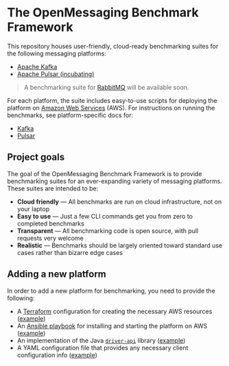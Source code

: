 # The OpenMessaging Benchmark Framework

This repository houses user-friendly, cloud-ready benchmarking suites for the following messaging platforms:

* [Apache Kafka](https://kafka.apache.org)
* [Apache Pulsar (incubating)](https://pulsar.incubator.apache.org)

> A benchmarking suite for [RabbitMQ](https://www.rabbitmq.com) will be available soon.

For each platform, the suite includes easy-to-use scripts for deploying the platform on [Amazon Web Services](https://aws.amazon.com) (AWS). For instructions on running the benchmarks, see platform-specific docs for:

* [Kafka](driver-kafka/README.md)
* [Pulsar](driver-pulsar/README.md)

## Project goals

The goal of the OpenMessaging Benchmark Framework is to provide benchmarking suites for an ever-expanding variety of messaging platforms. These suites are intended to be:

* **Cloud friendly** &mdash; All benchmarks are run on cloud infrastructure, not on your laptop
* **Easy to use** &mdash; Just a few CLI commands get you from zero to completed benchmarks
* **Transparent** &mdash; All benchmarking code is open source, with pull requests very welcome
* **Realistic** &mdash; Benchmarks should be largely oriented toward standard use cases rather than bizarre edge cases

## Adding a new platform

In order to add a new platform for benchmarking, you need to provide the following:

* A [Terraform](https://terraform.io) configuration for creating the necessary AWS resources ([example](https://github.com/streamlio/messaging-benchmark/blob/lperkins/readme-changes/driver-kafka/deploy/provision-kafka-aws.tf))
* An [Ansible playbook](http://docs.ansible.com/ansible/latest/playbooks.html) for installing and starting the platform on AWS ([example](https://github.com/streamlio/messaging-benchmark/blob/lperkins/readme-changes/driver-pulsar/deploy/deploy.yaml))
* An implementation of the Java [`driver-api`](https://github.com/streamlio/messaging-benchmark/tree/master/driver-api) library ([example](https://github.com/streamlio/messaging-benchmark/tree/lperkins/readme-changes/driver-kafka/src/main/java/io/openmessaging/benchmark/driver/kafka))
* A YAML configuration file that provides any necessary client configuration info ([example](https://github.com/streamlio/messaging-benchmark/blob/master/driver-pulsar/pulsar.yaml))
